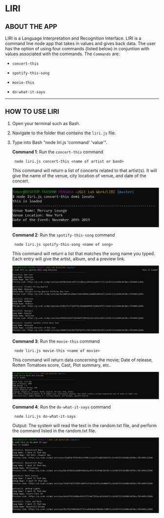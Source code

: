 # LIRI

## ABOUT THE APP
LIRI is a Language Interpretation and Recognition Interface. LIRI is a command line node app that takes in values and gives back data. The user has the option of using four commands (listed below) in conjuntion with values associated with the commands. The  `Commands` are:

   * `concert-this`

   * `spotify-this-song`

   * `movie-this`

   * `do-what-it-says`

- - -
## HOW TO USE LIRI

1. Open your terminal such as Bash.
2. Navigate to the folder that contains the `liri.js` file. 
3. Type into Bash "node liri.js 'command' 'value'". 

    **Command 1**: Run the `concert-this` command
    
        node liri.js concert-this <name of artist or band>
    
    This command will return a list of concerts related to that artist(s). It will give the name of the venue, city location of venue, and date of the concert.

    ![Results](/screenshots/concert.PNG)

    **Command 2**: Run the `spotify-this-song` command
    
        node liri.js spotify-this-song <name of song>
    
   This command will return a list that matches the song name you typed. Each entry will give the artist, album, and a preview link.

    ![Results](/screenshots/song.PNG)

    **Command 3**: Run the `movie-this` command
    
        node liri.js movie-this <name of movie>
    
    This command will return data concerning the movie; Date of release, Rotten Tomatoes score, Cast, Plot summary, etc. 

    ![Results](/screenshots/movie.PNG)


    **Command 4**: Run the `do-what-it-says` command
        
        node liri.js do-what-it-says
        
    Output: The system will read the text in the random.txt file, and perform the command listed in the random.txt file. 
    
    ![Results](/screenshots/whatitSays.PNG)
